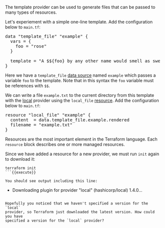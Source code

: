 The template provider can be used to generate files that can be passed to
many types of resources.

Let's experiement with a simple one-line template. Add the configuration
below to `main.tf`:

<pre class="file" data-filename="main.tf">
data "template_file" "example" {
  vars = {
    foo = "rose"
  }

  template = "A $${foo} by any other name would smell as sweet.\n"
}
</pre>

Here we have a `template_file`
[data source](https://www.terraform.io/docs/configuration/data-sources.html)
named `example` which passes a variable `foo` to the template. Note that in 
this syntax the `foo` variable must be references with `$$`.

We can write a file `example.txt` to the current directory from this template 
with the [local](https://www.terraform.io/docs/providers/local/index.html) 
provider using the `local_file` 
[resource](https://www.terraform.io/docs/configuration/resources.html). Add 
the configuration below to `main.tf`:

<pre class="file" data-filename="main.tf">
resource "local_file" "example" {
  content  = data.template_file.example.rendered
  filename = "example.txt"
}
</pre>

Resources are the most important element in the Terraform language. Each 
`resource` block describes one or more managed resources.

Since we have added a resource for a new provider, we must run `init`
again to download it:

```
terraform init
```{{execute}}

You should see output including this line:

```
- Downloading plugin for provider "local" (hashicorp/local) 1.4.0...
```

Hopefully you noticed that we haven't specified a version for the `local` 
provider, so Terraform just downloaded the latest version. How could you have
specified a version for the `local` provider?
